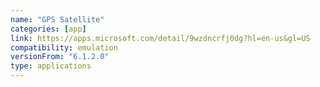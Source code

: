 ```yaml
---
name: "GPS Satellite"
categories: [app]
link: https://apps.microsoft.com/detail/9wzdncrfj0dg?hl=en-us&gl=US
compatibility: emulation
versionFrom: "6.1.2.0"
type: applications
---
```


